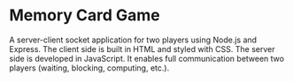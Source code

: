 # Memory Card Game
A server-client socket application for two players using Node.js and Express. The client side is built in HTML and styled with
CSS. The server side is developed in JavaScript. It enables full communication between two players (waiting, blocking,
computing, etc.).
